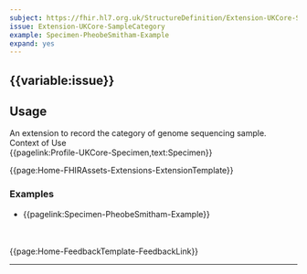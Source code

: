 ```yaml
---
subject: https://fhir.hl7.org.uk/StructureDefinition/Extension-UKCore-SampleCategory
issue: Extension-UKCore-SampleCategory
example: Specimen-PheobeSmitham-Example
expand: yes
---
```


## {{variable:issue}}

<h2 id='non-fql-header'>Usage</h2>
An extension to record the category of genome sequencing sample.

<div id='extensionContextofUse'>
<div id='extension-Context-Use-title'>
Context of Use
</div>
<div id='extension-Context-Use-Profiles'>
{{pagelink:Profile-UKCore-Specimen,text:Specimen}}
</div>
</div>


{{page:Home-FHIRAssets-Extensions-ExtensionTemplate}}



<div id="Examples" class="tabcontent">
  <h3>Examples</h3>
  <ul>
  <li>
{{pagelink:Specimen-PheobeSmitham-Example}}
</li>
</ol>
<br><br>
</div>

<div id="Feedback" class="tabcontent">
{{page:Home-FeedbackTemplate-FeedbackLink}}
</div>

---